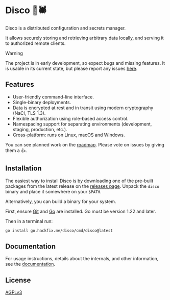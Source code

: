 # Disco 🪩🕷️

Disco is a distributed configuration and secrets manager.

It allows securely storing and retrieving arbitrary data locally, and serving it to authorized remote clients.

> [!WARNING]
> The project is in early development, so expect bugs and missing features.
> It is usable in its current state, but please report any issues [here](https://github.com/hackfixme/disco/issues).


## Features

- User-friendly command-line interface.
- Single-binary deployments.
- Data is encrypted at rest and in transit using modern cryptography (NaCl, TLS 1.3).
- Flexible authorization using role-based access control.
- Namespacing support for separating environments (development, staging, production, etc.).
- Cross-platform: runs on Linux, macOS and Windows.

You can see planned work on the [roadmap](https://github.com/orgs/hackfixme/projects/1/views/1). Please vote on issues by giving them a :thumbsup:.


## Installation

The easiest way to install Disco is by downloading one of the pre-built packages from the latest release on the [releases page](https://github.com/hackfixme/disco/releases). Unpack the `disco` binary and place it somewhere on your `$PATH`.

Alternatively, you can build a binary for your system.

First, ensure [Git](https://github.com/git-guides/install-git) and [Go](https://golang.org/doc/install) are installed. Go must be version 1.22 and later.

Then in a terminal run:

```sh
go install go.hackfix.me/disco/cmd/disco@latest
```


## Documentation

For usage instructions, details about the internals, and other information, see the [documentation](/docs).


## License

[AGPLv3](/LICENSE.md)
